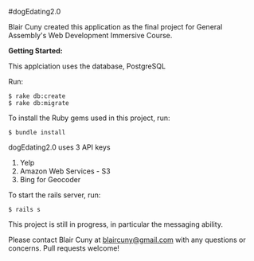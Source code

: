 #dogEdating2.0

Blair Cuny created this application as the final project for General Assembly's Web Development Immersive Course. 

**Getting Started:**

This applciation uses the database, PostgreSQL

Run:

```
$ rake db:create
$ rake db:migrate
```

To install the Ruby gems used in this project, run:

```
$ bundle install
```

dogEdating2.0 uses 3 API keys

1. Yelp
2. Amazon Web Services - S3
3. Bing for Geocoder

To start the rails server, run:

```
$ rails s
```

This project is still in progress, in particular the messaging ability.

Please contact Blair Cuny at blaircuny@gmail.com with any questions or concerns. Pull requests welcome!
